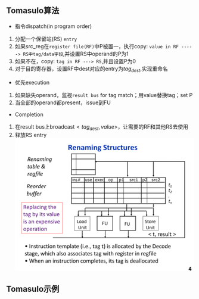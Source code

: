 ##  Tomasulo算法
- 指令dispatch(in program order)
1. 分配一个保留站(RS) `entry`
2. 如果src_reg在`register file(RF)`中P被置一，执行copy: `value in RF -----> RS中tag/data字段`,并设置RS中operand的P为1
3. 如果不在，copy: `tag in RF ---> RS`,并且设置P为0
4. 对于目的寄存器，设置RF中dest对应的entry为$tag_{dest}$,实现重命名
  
- 优先execution
1. 如果缺失operand，监视`result bus` for tag match；用value替换tag；set P
2. 当全部的operand都present，issue到FU

- Completion
1. 在result bus上broadcast$<tag_{dest}, value>$，让需要的RF和其他RS去使用
2. 释放RS entry
![Alt text](image/12-2.png)

## Tomasulo示例

